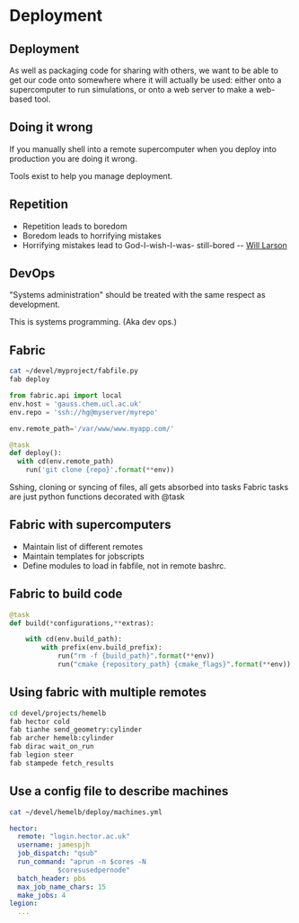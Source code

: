 Deployment
==========

Deployment
----------

As well as packaging code for sharing with others, we want to be able to get
our code onto somewhere where it will actually be used: either onto a
supercomputer to run simulations, or onto a web server to make a web-based tool.

Doing it wrong
--------------

If you manually shell into a remote supercomputer when you deploy
into production you are doing it wrong.

Tools exist to help you manage deployment.

Repetition
----------

* Repetition leads to boredom
* Boredom leads to horrifying mistakes
* Horrifying mistakes lead to God-I-wish-I-was- still-bored
-- [Will Larson](http://lethain.com/deploying-django-with-fabric/)

DevOps
------

"Systems administration" should be treated with the same respect as development.

This is systems programming. (Aka dev ops.)

Fabric
------

```bash
cat ~/devel/myproject/fabfile.py
fab deploy
```

```python
from fabric.api import local
env.host = 'gauss.chem.ucl.ac.uk'
env.repo = 'ssh://hg@myserver/myrepo'

env.remote_path='/var/www/www.myapp.com/'

@task
def deploy():
  with cd(env.remote_path)
    run('git clone {repo}'.format(**env))
```

Sshing, cloning or syncing of files, all gets absorbed into tasks
Fabric tasks are just python functions decorated with @task

Fabric with supercomputers
--------------------------

* Maintain list of different remotes
* Maintain templates for jobscripts
* Define modules to load in fabfile, not in remote bashrc.

Fabric to build code
--------------------

```python
@task
def build(*configurations,**extras):

    with cd(env.build_path):
        with prefix(env.build_prefix):
            run("rm -f {build_path}".format(**env))
            run("cmake {repository_path} {cmake_flags}".format(**env))
```

Using fabric with multiple remotes
----------------------------------

``` bash
cd devel/projects/hemelb
fab hector cold
fab tianhe send_geometry:cylinder
fab archer hemelb:cylinder
fab dirac wait_on_run
fab legion steer
fab stampede fetch_results
```

Use a config file to describe machines
--------------------------------------

```bash
cat ~/devel/hemelb/deploy/machines.yml
```
``` yaml
hector:
  remote: "login.hector.ac.uk"
  username: jamespjh
  job_dispatch: "qsub"
  run_command: "aprun -n $cores -N
            $coresusedpernode"
  batch_header: pbs
  max_job_name_chars: 15
  make_jobs: 4
legion:
  ...
```
